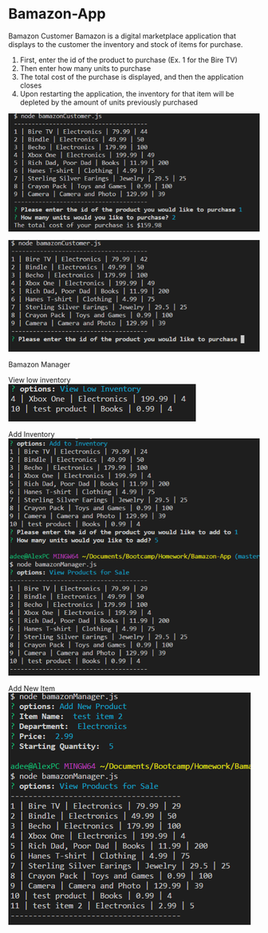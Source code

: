 # Bamazon-App

Bamazon Customer
Bamazon is a digital marketplace application that displays to the customer the inventory and stock of items for purchase.

1. First, enter the id of the product to purchase (Ex. 1 for the Bire TV)
2. Then enter how many units to purchase
3. The total cost of the purchase is displayed, and then the application closes
4. Upon restarting the application, the inventory for that item will be depleted by the amount of units previously purchased


![](images/picture1.PNG "How To")

![](images/picture2.png "Updated inventory total")

Bamazon Manager

View low inventory
![](images/lowinventory.PNG "Low Inventory")

Add Inventory
![](images/addinventory.PNG "Add Inventory")

Add New Item
![](images/additem.PNG "Add Item")
